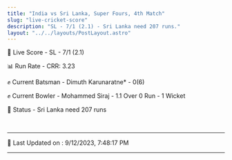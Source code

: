 ```yaml
---
title: "India vs Sri Lanka, Super Fours, 4th Match"
slug: "live-cricket-score"
description: "SL - 7/1 (2.1) - Sri Lanka need 207 runs."
layout: "../../layouts/PostLayout.astro"
---
```


🔴 Live Score - SL - 7/1 (2.1)  

📊 Run Rate - CRR: 3.23  

✊ Current Batsman - Dimuth Karunaratne* - 0(6)  

✊ Current Bowler - Mohammed Siraj - 1.1 Over 0 Run - 1 Wicket  

📑 Status - Sri Lanka need 207 runs

<br />

***

📝 Last Updated on : 9/12/2023, 7:48:17 PM

***

